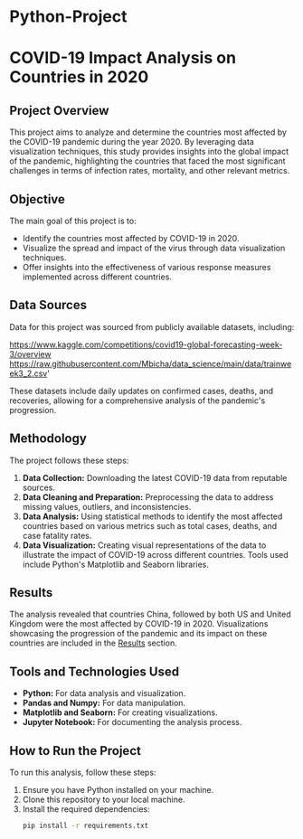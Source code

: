 # Python-Project
# COVID-19 Impact Analysis on Countries in 2020

## Project Overview

This project aims to analyze and determine the countries most affected by the COVID-19 pandemic during the year 2020. By leveraging data visualization techniques, this study provides insights into the global impact of the pandemic, highlighting the countries that faced the most significant challenges in terms of infection rates, mortality, and other relevant metrics.

## Objective

The main goal of this project is to:
- Identify the countries most affected by COVID-19 in 2020.
- Visualize the spread and impact of the virus through data visualization techniques.
- Offer insights into the effectiveness of various response measures implemented across different countries.

## Data Sources

Data for this project was sourced from publicly available datasets, including:

https://www.kaggle.com/competitions/covid19-global-forecasting-week-3/overview 
https://raw.githubusercontent.com/Mbicha/data_science/main/data/trainweek3_2.csv'

These datasets include daily updates on confirmed cases, deaths, and recoveries, allowing for a comprehensive analysis of the pandemic's progression.

## Methodology

The project follows these steps:
1. **Data Collection:** Downloading the latest COVID-19 data from reputable sources.
2. **Data Cleaning and Preparation:** Preprocessing the data to address missing values, outliers, and inconsistencies.
3. **Data Analysis:** Using statistical methods to identify the most affected countries based on various metrics such as total cases, deaths, and case fatality rates.
4. **Data Visualization:** Creating visual representations of the data to illustrate the impact of COVID-19 across different countries. Tools used include Python's Matplotlib and Seaborn libraries.

## Results

The analysis revealed that countries China, followed by both US and United Kingdom were the most affected by COVID-19 in 2020. Visualizations showcasing the progression of the pandemic and its impact on these countries are included in the [Results](/results) section.

## Tools and Technologies Used

- **Python:** For data analysis and visualization.
- **Pandas and Numpy:** For data manipulation.
- **Matplotlib and Seaborn:** For creating visualizations.
- **Jupyter Notebook:** For documenting the analysis process.

## How to Run the Project

To run this analysis, follow these steps:
1. Ensure you have Python installed on your machine.
2. Clone this repository to your local machine.
3. Install the required dependencies:
   ```bash
   pip install -r requirements.txt
